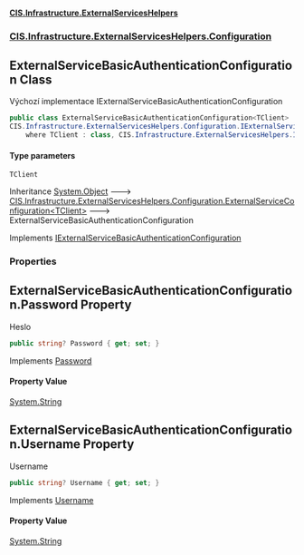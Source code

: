 #### [CIS.Infrastructure.ExternalServicesHelpers](index.md 'index')
### [CIS.Infrastructure.ExternalServicesHelpers.Configuration](CIS.Infrastructure.ExternalServicesHelpers.Configuration.md 'CIS.Infrastructure.ExternalServicesHelpers.Configuration')

## ExternalServiceBasicAuthenticationConfiguration<TClient> Class

Výchozí implementace IExternalServiceBasicAuthenticationConfiguration

```csharp
public class ExternalServiceBasicAuthenticationConfiguration<TClient> : CIS.Infrastructure.ExternalServicesHelpers.Configuration.ExternalServiceConfiguration<TClient>,
CIS.Infrastructure.ExternalServicesHelpers.Configuration.IExternalServiceBasicAuthenticationConfiguration
    where TClient : class, CIS.Infrastructure.ExternalServicesHelpers.IExternalServiceClient
```
#### Type parameters

<a name='CIS.Infrastructure.ExternalServicesHelpers.Configuration.ExternalServiceBasicAuthenticationConfiguration_TClient_.TClient'></a>

`TClient`

Inheritance [System.Object](https://docs.microsoft.com/en-us/dotnet/api/System.Object 'System.Object') &#129106; [CIS.Infrastructure.ExternalServicesHelpers.Configuration.ExternalServiceConfiguration&lt;](CIS.Infrastructure.ExternalServicesHelpers.Configuration.ExternalServiceConfiguration_TClient_.md 'CIS.Infrastructure.ExternalServicesHelpers.Configuration.ExternalServiceConfiguration<TClient>')[TClient](CIS.Infrastructure.ExternalServicesHelpers.Configuration.ExternalServiceBasicAuthenticationConfiguration_TClient_.md#CIS.Infrastructure.ExternalServicesHelpers.Configuration.ExternalServiceBasicAuthenticationConfiguration_TClient_.TClient 'CIS.Infrastructure.ExternalServicesHelpers.Configuration.ExternalServiceBasicAuthenticationConfiguration<TClient>.TClient')[&gt;](CIS.Infrastructure.ExternalServicesHelpers.Configuration.ExternalServiceConfiguration_TClient_.md 'CIS.Infrastructure.ExternalServicesHelpers.Configuration.ExternalServiceConfiguration<TClient>') &#129106; ExternalServiceBasicAuthenticationConfiguration<TClient>

Implements [IExternalServiceBasicAuthenticationConfiguration](CIS.Infrastructure.ExternalServicesHelpers.Configuration.IExternalServiceBasicAuthenticationConfiguration.md 'CIS.Infrastructure.ExternalServicesHelpers.Configuration.IExternalServiceBasicAuthenticationConfiguration')
### Properties

<a name='CIS.Infrastructure.ExternalServicesHelpers.Configuration.ExternalServiceBasicAuthenticationConfiguration_TClient_.Password'></a>

## ExternalServiceBasicAuthenticationConfiguration<TClient>.Password Property

Heslo

```csharp
public string? Password { get; set; }
```

Implements [Password](CIS.Infrastructure.ExternalServicesHelpers.Configuration.IExternalServiceBasicAuthenticationConfiguration.md#CIS.Infrastructure.ExternalServicesHelpers.Configuration.IExternalServiceBasicAuthenticationConfiguration.Password 'CIS.Infrastructure.ExternalServicesHelpers.Configuration.IExternalServiceBasicAuthenticationConfiguration.Password')

#### Property Value
[System.String](https://docs.microsoft.com/en-us/dotnet/api/System.String 'System.String')

<a name='CIS.Infrastructure.ExternalServicesHelpers.Configuration.ExternalServiceBasicAuthenticationConfiguration_TClient_.Username'></a>

## ExternalServiceBasicAuthenticationConfiguration<TClient>.Username Property

Username

```csharp
public string? Username { get; set; }
```

Implements [Username](CIS.Infrastructure.ExternalServicesHelpers.Configuration.IExternalServiceBasicAuthenticationConfiguration.md#CIS.Infrastructure.ExternalServicesHelpers.Configuration.IExternalServiceBasicAuthenticationConfiguration.Username 'CIS.Infrastructure.ExternalServicesHelpers.Configuration.IExternalServiceBasicAuthenticationConfiguration.Username')

#### Property Value
[System.String](https://docs.microsoft.com/en-us/dotnet/api/System.String 'System.String')